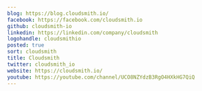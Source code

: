 ```yaml
---
blog: https://blog.cloudsmith.io/
facebook: https://facebook.com/cloudsmith.io
github: cloudsmith-io
linkedin: https://linkedin.com/company/cloudsmith
logohandle: cloudsmithio
posted: true
sort: cloudsmith
title: Cloudsmith
twitter: cloudsmith_io
website: https://cloudsmith.io/
youtube: https://youtube.com/channel/UCO8NZYdzB3RgO4HXkHG7QiQ
---
```

